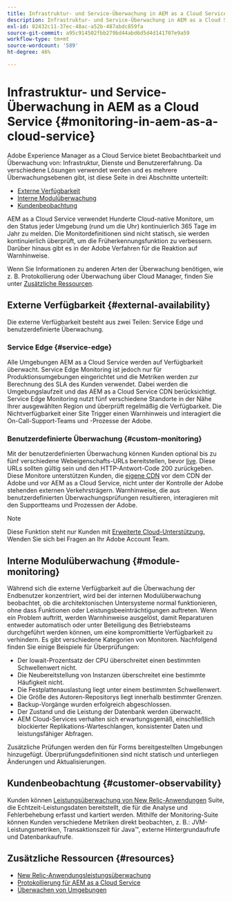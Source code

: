 ```yaml
---
title: Infrastruktur- und Service-Überwachung in AEM as a Cloud Service
description: Infrastruktur- und Service-Überwachung in AEM as a Cloud Service
exl-id: 82432c11-37ec-48ac-a52b-487abdc859fa
source-git-commit: a95c914502fbb279bd44abd6d5d4d141707e9a59
workflow-type: tm+mt
source-wordcount: '589'
ht-degree: 46%

---
```


# Infrastruktur- und Service-Überwachung in AEM as a Cloud Service {#monitoring-in-aem-as-a-cloud-service}

Adobe Experience Manager as a Cloud Service bietet Beobachtbarkeit und Überwachung von: Infrastruktur, Dienste und Benutzererfahrung. Da verschiedene Lösungen verwendet werden und es mehrere Überwachungsebenen gibt, ist diese Seite in drei Abschnitte unterteilt:

* [Externe Verfügbarkeit](#external-availability)
* [Interne Modulüberwachung](#module-monitoring)
* [Kundenbeobachtung](#customer-observability)

AEM as a Cloud Service verwendet Hunderte Cloud-native Monitore, um den Status jeder Umgebung (rund um die Uhr) kontinuierlich 365 Tage im Jahr zu melden. Die Monitordefinitionen sind nicht statisch, sie werden kontinuierlich überprüft, um die Früherkennungsfunktion zu verbessern. Darüber hinaus gibt es in der Adobe Verfahren für die Reaktion auf Warnhinweise.

Wenn Sie Informationen zu anderen Arten der Überwachung benötigen, wie z. B. Protokollierung oder Überwachung über Cloud Manager, finden Sie unter [Zusätzliche Ressourcen](#resources).

## Externe Verfügbarkeit {#external-availability}

Die externe Verfügbarkeit besteht aus zwei Teilen: Service Edge und benutzerdefinierte Überwachung.

### Service Edge {#service-edge}

Alle Umgebungen AEM as a Cloud Service werden auf Verfügbarkeit überwacht. Service Edge Monitoring ist jedoch nur für Produktionsumgebungen eingerichtet und die Metriken werden zur Berechnung des SLA des Kunden verwendet. Dabei werden die Umgebungslaufzeit und das AEM as a Cloud Service CDN berücksichtigt. Service Edge Monitoring nutzt fünf verschiedene Standorte in der Nähe Ihrer ausgewählten Region und überprüft regelmäßig die Verfügbarkeit. Die Nichtverfügbarkeit einer Site Trigger einen Warnhinweis und interagiert die On-Call-Support-Teams und -Prozesse der Adobe.

### Benutzerdefinierte Überwachung {#custom-monitoring}

Mit der benutzerdefinierten Überwachung können Kunden optional bis zu fünf verschiedene Webeigenschafts-URLs bereitstellen, bevor [live](/help/journey-migration/go-live.md). Diese URLs sollten gültig sein und den HTTP-Antwort-Code 200 zurückgeben. Diese Monitore unterstützen Kunden, die [eigene CDN](/help/implementing/dispatcher/cdn.md#point-to-point-CDN) vor dem CDN der Adobe und vor AEM as a Cloud Service, nicht unter der Kontrolle der Adobe stehenden externen Verkehrsträgern. Warnhinweise, die aus benutzerdefinierten Überwachungsprüfungen resultieren, interagieren mit den Supportteams und Prozessen der Adobe.

>[!NOTE]
>
> Diese Funktion steht nur Kunden mit [Erweiterte Cloud-Unterstützung.](https://experienceleague.adobe.com/docs/support-resources/data-sheets/overview.html#support-add-ons) Wenden Sie sich bei Fragen an Ihr Adobe Account Team.

## Interne Modulüberwachung {#module-monitoring}

Während sich die externe Verfügbarkeit auf die Überwachung der Endbenutzer konzentriert, wird bei der internen Modulüberwachung beobachtet, ob die architektonischen Untersysteme normal funktionieren, ohne dass Funktionen oder Leistungsbeeinträchtigungen auftreten. Wenn ein Problem auftritt, werden Warnhinweise ausgelöst, damit Reparaturen entweder automatisch oder unter Beteiligung des Betriebsteams durchgeführt werden können, um eine kompromittierte Verfügbarkeit zu verhindern. Es gibt verschiedene Kategorien von Monitoren. Nachfolgend finden Sie einige Beispiele für Überprüfungen:

* Der Iowait-Prozentsatz der CPU überschreitet einen bestimmten Schwellenwert nicht.
* Die Neubereitstellung von Instanzen überschreitet eine bestimmte Häufigkeit nicht.
* Die Festplattenauslastung liegt unter einem bestimmten Schwellenwert.
* Die Größe des Autoren-Repositorys liegt innerhalb bestimmter Grenzen.
* Backup-Vorgänge wurden erfolgreich abgeschlossen.
* Der Zustand und die Leistung der Datenbank werden überwacht.
* AEM Cloud-Services verhalten sich erwartungsgemäß, einschließlich blockierter Replikations-Warteschlangen, konsistenter Daten und leistungsfähiger Abfragen.

Zusätzliche Prüfungen werden den für Forms bereitgestellten Umgebungen hinzugefügt. Überprüfungsdefinitionen sind nicht statisch und unterliegen Änderungen und Aktualisierungen.

## Kundenbeobachtung {#customer-observability}

Kunden können [Leistungsüberwachung von New Relic-Anwendungen](https://experienceleague.adobe.com/docs/experience-manager-cloud-service/content/implementing/using-cloud-manager/user-access-new-relic.html?lang=de) Suite, die Echtzeit-Leistungsdaten bereitstellt, die für die Analyse und Fehlerbehebung erfasst und kartiert werden. Mithilfe der Monitoring-Suite können Kunden verschiedene Metriken direkt beobachten, z. B.: JVM-Leistungsmetriken, Transaktionszeit für Java™, externe Hintergrundaufrufe und Datenbankaufrufe.

## Zusätzliche Ressourcen {#resources}

* [New Relic-Anwendungsleistungsüberwachung](https://experienceleague.adobe.com/docs/experience-manager-cloud-service/content/implementing/using-cloud-manager/user-access-new-relic.html?lang=de)
* [Protokollierung für AEM as a Cloud Service](https://experienceleague.adobe.com/docs/experience-manager-cloud-service/content/implementing/developing/logging.html?lang=de)
* [Überwachen von Umgebungen](https://experienceleague.adobe.com/docs/experience-manager-cloud-manager/content/using/monitoring-environments.html?lang=de)
